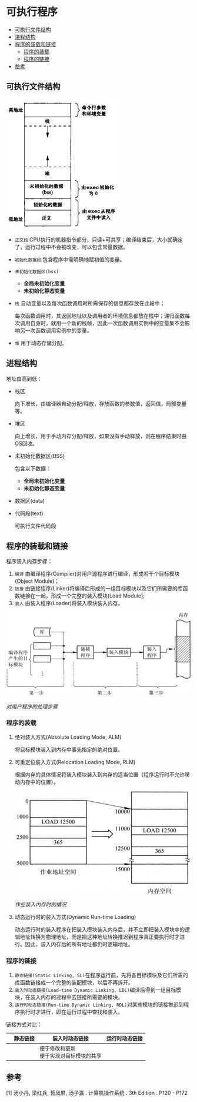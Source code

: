 # 可执行程序

<!-- vim-markdown-toc GFM -->

* [可执行文件结构](#可执行文件结构)
* [进程结构](#进程结构)
* [程序的装载和链接](#程序的装载和链接)
    - [程序的装载](#程序的装载)
    - [程序的链接](#程序的链接)
* [参考](#参考)

<!-- vim-markdown-toc -->



## 可执行文件结构

![exe_struct](res/exe_struct.png)

- `正文段` CPU执行的机器指令部分，只读+可共享；编译结束后，大小就确定了，运行过程中不会被改变，可以包含常量数据。

- `初始化数据段` 包含程序中需明确地赋初值的变量。

- `未初始化数据区(bss)` 

  - **全局未初始化变量**
  - **未初始化静态变量**
  
- `栈` 自动变量以及每次函数调用时所需保存的信息都存放在此段中；

  每次函数调用时，其返回地址以及调用者的环境信息都放在栈中；递归函数每次调用自身时，就用一个新的栈帧，因此一次函数调用实例中的变量集不会影响另一次函数调用实例中的变量。

- `堆` 用于动态存储分配。



## 进程结构

地址由高到低：

- 栈区

  向下增长，由编译器自动分配/释放，存放函数的参数值，返回值，局部变量等。

- 堆区

  向上增长，用于手动内存分配/释放，如果没有手动释放，则在程序结束时由OS回收。

- 未初始化数据区(BSS)

  包含以下数据：

  - **全局未初始化变量**
  - **未初始化静态变量**

- 数据区(data)

- 代码段(text)

  可执行文件代码段



## 程序的装载和链接

程序装入内存步骤：

1. `编译` 由编译程序(Compiler)对用户源程序进行编译，形成若干个目标模块(Object Module)；
2. `链接` 由链接程序(Linker)将编译后形成的一组目标模块以及它们所需要的库函数链接在一起，形成一个完整的装入模块(Load Module);
3. `装入` 由装入程序(Loader)将装入模块装入内存。

![exe_load_and_link](res/exe_load_and_link.png)

*对用户程序的处理步骤*

### 程序的装载

1. 绝对装入方式(Absolute Loading Mode, ALM)

   将目标模块装入到内存中事先指定的绝对位置。

2. 可重定位装入方式(Relocation Loading Mode, RLM)

   根据内存的具体情况将装入模块装入到内存的适当位置（程序运行时不允许移动内存中的位置）。

   ![exe_redirect_load](res/exe_redirect_load.png)

   *作业装入内存时的情况*

3. 动态运行时的装入方式(Dynamic Run-time Loading)

   动态运行时的装入程序在把装入模块装入内存后，并不立即把装入模块中的逻辑地址转换为物理地址，而是把这种地址转换推迟到程序真正要执行时才进行。因此，装入内存后的所有地址都仍时逻辑地址。

### 程序的链接

1. `静态链接(Static Linking, SL)`在程序运行前，先将各目标模块及它们所需的库函数链接成一个完整的装配模块，以后不再拆开。
2. `装入时动态链接(Load-time Dynamic Linking, LDL)`编译后得到一组目标模块，在装入内存的过程中去链接所需要的模块。
3. `运行时动态链接(Run-time Dynamic Linking, RDL)`对某些模块的链接推迟到程序执行时才进行，即在运行过程中查找和装入。

链接方式对比：

|      | 静态链接 | 装入时动态链接                             | 运行时动态链接 |
| ---- | -------- | ------------------------------------------ | -------------- |
|      |          | 便于修改和更新<br>便于实现对目标模块的共享 |                |





## 参考

[1] 汤小丹, 梁红兵, 哲凤屏, 汤子瀛 . 计算机操作系统 . 3th Edition . P120 - P172
